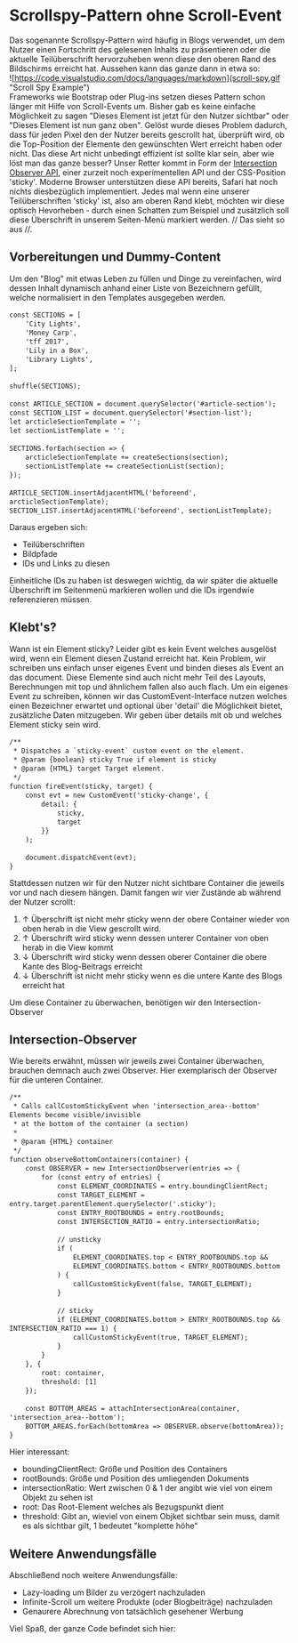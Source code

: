# Scrollspy-Pattern ohne Scroll-Event

Das sogenannte Scrollspy-Pattern wird häufig in Blogs verwendet,
um dem Nutzer einen Fortschritt des gelesenen Inhalts zu präsentieren
oder die aktuelle Teilüberschrift hervorzuheben wenn diese den oberen Rand des Bildschirms erreicht hat.
Aussehen kann das ganze dann in etwa so:<br>
![https://code.visualstudio.com/docs/languages/markdown](scroll-spy.gif "Scroll Spy Example")<br>
Frameworks wie Bootstrap oder Plug-ins setzen dieses Pattern schon länger mit Hilfe von Scroll-Events um.
Bisher gab es keine einfache Möglichkeit zu sagen "Dieses Element ist jetzt für den Nutzer sichtbar"
oder "Dieses Element ist nun ganz oben". Gelöst wurde dieses Problem dadurch, dass für jeden Pixel den der Nutzer bereits gescrollt hat, überprüft wird, ob die Top-Position der Elemente den gewünschten Wert erreicht haben oder nicht.
Das diese Art nicht unbedingt effizient ist sollte klar sein, aber wie löst man das ganze besser?
Unser Retter kommt in Form der [Intersection Observer API](https://developer.mozilla.org/en-US/docs/Web/API/Intersection_Observer_API), einer zurzeit noch experimentellen API und der CSS-Position 'sticky'. Moderne Browser unterstützen diese API bereits, Safari hat noch nichts diesbezüglich implementiert. Jedes mal wenn eine unserer Teilüberschriften 'sticky' ist, also am oberen Rand klebt, möchten wir diese optisch Hevorheben - durch einen Schatten zum Beispiel und zusätzlich soll diese Überschrift in unserem Seiten-Menü markiert werden. // Das sieht so aus //.

## Vorbereitungen und Dummy-Content
Um den "Blog" mit etwas Leben zu füllen und Dinge zu vereinfachen, wird dessen Inhalt dynamisch anhand einer Liste von Bezeichnern gefüllt, welche normalisiert in den Templates ausgegeben werden.
```
const SECTIONS = [
    'City Lights',
    'Money Carp',
    'tff 2017',
    'Lily in a Box',
    'Library Lights',
];

shuffle(SECTIONS);

const ARTICLE_SECTION = document.querySelector('#article-section');
const SECTION_LIST = document.querySelector('#section-list');
let arcticleSectionTemplate = '';
let sectionListTemplate = '';

SECTIONS.forEach(section => {
    arcticleSectionTemplate += createSections(section);
    sectionListTemplate += createSectionList(section);
});

ARTICLE_SECTION.insertAdjacentHTML('beforeend', arcticleSectionTemplate);
SECTION_LIST.insertAdjacentHTML('beforeend', sectionListTemplate);
```
Daraus ergeben sich:
- Teilüberschriften
- Bildpfade
- IDs und Links zu diesen

Einheitliche IDs zu haben ist deswegen wichtig, da wir später die aktuelle Überschrift im Seitenmenü markieren wollen und die IDs irgendwie referenzieren müssen.

## Klebt's?

Wann ist ein Element sticky? Leider gibt es kein Event welches ausgelöst wird, wenn ein Element diesen Zustand erreicht hat.
Kein Problem, wir schreiben uns einfach unser eigenes Event und binden dieses als Event an das document. Diese Elemente sind auch nicht mehr Teil des Layouts, Berechnungen mit top und ähnlichem fallen also auch flach. Um ein eigenes Event zu schreiben, können wir das CustomEvent-Interface nutzen welches einen Bezeichner erwartet und optional über 'detail' die Möglichkeit bietet, zusätzliche Daten mitzugeben. Wir geben über details mit ob und welches Element sticky sein wird.

```
/**
 * Dispatches a `sticky-event` custom event on the element.
 * @param {boolean} sticky True if element is sticky
 * @param {HTML} target Target element.
 */
function fireEvent(sticky, target) {
    const evt = new CustomEvent('sticky-change', {
        detail: {
            sticky,
            target
        }}
    );

    document.dispatchEvent(evt);
}
```
Stattdessen nutzen wir für den Nutzer nicht sichtbare Container die jeweils vor und nach diesem hängen.
Damit fangen wir vier Zustände ab während der Nutzer scrollt:
1. ↑ Überschrift ist nicht mehr sticky wenn der obere Container wieder von oben herab in die View gescrollt wird.
2. ↑ Überschrift wird sticky wenn dessen unterer Container von oben herab in die View kommt
3. ↓ Überschrift wird sticky wenn dessen oberer Container die obere Kante des Blog-Beitrags erreicht
4. ↓ Überschrift ist nicht mehr sticky wenn es die untere Kante des Blogs erreicht hat

Um diese Container zu überwachen, benötigen wir den Intersection-Observer

## Intersection-Observer
Wie bereits erwähnt, müssen wir jeweils zwei Container überwachen, brauchen demnach auch zwei Observer.
Hier exemplarisch der Observer für die unteren Container.

```
/**
 * Calls callCustomStickyEvent when 'intersection_area--bottom' Elements become visible/invisible
 * at the bottom of the container (a section)
 *
 * @param {HTML} container
 */
function observeBottomContainers(container) {
    const OBSERVER = new IntersectionObserver(entries => {
        for (const entry of entries) {
            const ELEMENT_COORDINATES = entry.boundingClientRect;
            const TARGET_ELEMENT = entry.target.parentElement.querySelector('.sticky');
            const ENTRY_ROOTBOUNDS = entry.rootBounds;
            const INTERSECTION_RATIO = entry.intersectionRatio;

            // unsticky
            if (
                ELEMENT_COORDINATES.top < ENTRY_ROOTBOUNDS.top &&
                ELEMENT_COORDINATES.bottom < ENTRY_ROOTBOUNDS.bottom
            ) {
                callCustomStickyEvent(false, TARGET_ELEMENT);
            }

            // sticky
            if (ELEMENT_COORDINATES.bottom > ENTRY_ROOTBOUNDS.top && INTERSECTION_RATIO === 1) {
                callCustomStickyEvent(true, TARGET_ELEMENT);
            }
        }
    }, {
        root: container,
        threshold: [1]
    });

    const BOTTOM_AREAS = attachIntersectionArea(container, 'intersection_area--bottom');
    BOTTOM_AREAS.forEach(bottomArea => OBSERVER.observe(bottomArea));
}
```
Hier interessant:
- boundingClientRect: Größe und Position des Containers
- rootBounds: Größe und Position des umliegenden Dokuments
- intersectionRatio: Wert zwischen 0 & 1 der angibt wie viel von einem Objekt zu sehen ist
- root: Das Root-Element welches als Bezugspunkt dient
- threshold: Gibt an, wieviel von einem Objket sichtbar sein muss, damit es als sichtbar gilt, 1 bedeutet "komplette höhe"

## Weitere Anwendungsfälle

Abschließend noch weitere Anwendungsfälle:
- Lazy-loading um Bilder zu verzögert nachzuladen
- Infinite-Scroll um weitere Produkte (oder Blogbeiträge) nachzuladen
- Genaurere Abrechnung von tatsächlich gesehener Werbung

Viel Spaß, der ganze Code befindet sich hier:
